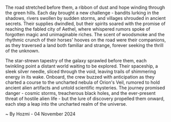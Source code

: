 
The road stretched before them, a ribbon of dust and hope winding through the green hills.  Each day brought a new challenge - bandits lurking in the shadows, rivers swollen by sudden storms, and villages shrouded in ancient secrets.  Their supplies dwindled, but their spirits soared with the promise of reaching the fabled city of Aethel, where whispered rumors spoke of forgotten magic and unimaginable riches. The scent of woodsmoke and the rhythmic crunch of their horses' hooves on the road were their companions, as they traversed a land both familiar and strange, forever seeking the thrill of the unknown.

The star-strewn tapestry of the galaxy sprawled before them, each twinkling point a distant world waiting to be explored.  Their spaceship, a sleek silver needle, sliced through the void, leaving trails of shimmering energy in its wake.  Onboard, the crew buzzed with anticipation as they charted a course to the uncharted nebula of Orion's Veil, rumored to hold ancient alien artifacts and untold scientific mysteries.  The journey promised danger - cosmic storms, treacherous black holes, and the ever-present threat of hostile alien life - but the lure of discovery propelled them onward, each step a leap into the uncharted realm of the universe. 

~ By Hozmi - 04 November 2024
